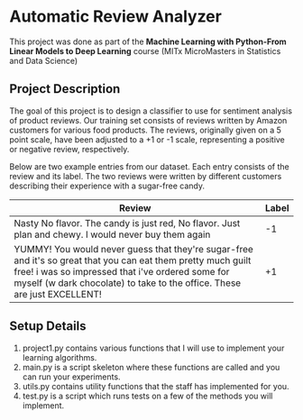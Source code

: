 # Automatic Review Analyzer
This project was done as part of the **Machine Learning with Python-From Linear Models to Deep Learning** course (MITx MicroMasters in Statistics and Data Science)

## Project Description
The goal of this project is to design a classifier to use for sentiment analysis of product reviews. Our training set consists of reviews written by Amazon customers for various food products. The reviews, originally given on a 5 point scale, have been adjusted to a +1 or -1 scale, representing a positive or negative review, respectively.

Below are two example entries from our dataset. Each entry consists of the review and its label. The two reviews were written by different customers describing their experience with a sugar-free candy.

| Review | Label |
|-|-|
|Nasty No flavor. The candy is just red, No flavor. Just plan and chewy. I would never buy them again| -1|
|YUMMY! You would never guess that they're sugar-free and it's so great that you can eat them pretty much guilt free! i was so impressed that i've ordered some for myself (w dark chocolate) to take to the office. These are just EXCELLENT!|+1|

## Setup Details
1. project1.py contains various functions that I will use to implement your learning algorithms.
2. main.py is a script skeleton where these functions are called and you can run your experiments.
3. utils.py contains utility functions that the staff has implemented for you.
4. test.py is a script which runs tests on a few of the methods you will implement.
